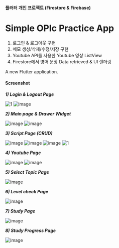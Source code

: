 #### 플러터 개인 프로젝트 (Firestore & Firebase) ####

# Simple OPIc Practice App #

1) 로그인 & 로그아웃 구현
2) 메모 생성/삭제/수정/저장 구현
3) Youtube API를 사용한 Youtube 영상 ListView
4) Firestore에서 영어 문장 Data retrieved &  UI 렌더링

A new Flutter application.

#### Screenshot ####

_**1) Login & Logout Page**_

![1](https://user-images.githubusercontent.com/45419456/97810960-e23bd980-1cba-11eb-8c21-b3df2bfb31ac.PNG)
![image](https://user-images.githubusercontent.com/45419456/97810971-ecf66e80-1cba-11eb-9561-4517ab79a33c.png)



_**2) Main page & Drawer Widget**_

![image](https://user-images.githubusercontent.com/45419456/97810981-ff70a800-1cba-11eb-8175-91281438027c.png)
![image](https://user-images.githubusercontent.com/45419456/97810992-0d262d80-1cbb-11eb-96ca-95491db12326.png)


_**3) Script Page (CRUD)**_

![image](https://user-images.githubusercontent.com/45419456/97696022-4d818200-1ae8-11eb-986a-76a71f92e7e2.png)
![image](https://user-images.githubusercontent.com/45419456/97696066-596d4400-1ae8-11eb-96d7-941181d85a7b.png)
![image](https://user-images.githubusercontent.com/45419456/97696101-668a3300-1ae8-11eb-8efa-8671007d469e.png)
![1](https://user-images.githubusercontent.com/45419456/97697496-6d19aa00-1aea-11eb-9fed-d6771f2eb069.PNG)


_**4) Youtube Page**_

![image](https://user-images.githubusercontent.com/45419456/97696132-76a21280-1ae8-11eb-9519-babf17ee404b.png)
![image](https://user-images.githubusercontent.com/45419456/97696173-86b9f200-1ae8-11eb-8deb-8b6852ac3193.png)


_**5) Select Topic Page**_

![image](https://user-images.githubusercontent.com/45419456/97696206-933e4a80-1ae8-11eb-91da-109758fa68c9.png)


_**6) Level check Page**_

![image](https://user-images.githubusercontent.com/45419456/97696229-9e917600-1ae8-11eb-8398-6a4bf2b39968.png)


_**7) Study Page**_

![image](https://user-images.githubusercontent.com/45419456/97696257-a94c0b00-1ae8-11eb-8206-ad6a3d0e014f.png)


_**8) Study Progress Page**_

![image](https://user-images.githubusercontent.com/45419456/97696309-bcf77180-1ae8-11eb-9111-e5420b1d00d4.png)
